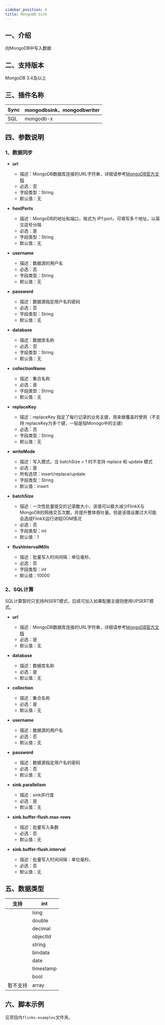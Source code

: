 ```yaml
---
sidebar_position: 6
title: MongoDB Sink
---
```


## 一、介绍
向MongoDB中写入数据

## 二、支持版本
MongoDB 3.4及以上


## 三、插件名称
| Sync | mongodbsink、mongodbwriter |
| --- | --- |
| SQL | mongodb-x |



## 四、参数说明
### 1、数据同步

- **url**
    - 描述：MongoDB数据库连接的URL字符串，详细请参考[MongoDB官方文档](https://docs.mongodb.com/manual/reference/connection-string/)
    - 必选：否
    - 字段类型：String
    - 默认值：无



- **hostPorts**
    - 描述：MongoDB的地址和端口，格式为 IP1:port，可填写多个地址，以英文逗号分隔
    - 必选：是
    - 字段类型：String
    - 默认值：无



- **username**
    - 描述：数据源的用户名
    - 必选：否
    - 字段类型：String
    - 默认值：无



- **password**
    - 描述：数据源指定用户名的密码
    - 必选：否
    - 字段类型：String
    - 默认值：无



- **database**
    - 描述：数据库名称
    - 必选：否
    - 字段类型：String
    - 默认值：无



- **collectionName**
    - 描述：集合名称
    - 必选：是
    - 字段类型：String
    - 默认值：无



- **replaceKey**
    - 描述：replaceKey 指定了每行记录的业务主键，用来做覆盖时使用（不支持 replaceKey为多个键，一般是指Monogo中的主键）
    - 必选：否
    - 字段类型：String
    - 默认值：无



- **writeMode**
    - 描述：写入模式，当 batchSize > 1 时不支持 replace 和 update 模式
    - 必选：是
    - 所有选项：insert/replace/update
    - 字段类型：String
    - 默认值：insert



- **batchSize**
    - 描述：一次性批量提交的记录数大小，该值可以极大减少FlinkX与MongoDB的网络交互次数，并提升整体吞吐量。但是该值设置过大可能会造成FlinkX运行进程OOM情况
    - 必选：否
    - 字段类型：int
    - 默认值：1
- **flushIntervalMills**
    - 描述：批量写入时间间隔：单位毫秒。
    - 必选：否
    - 字段类型：int
    - 默认值：10000
### 2、SQL计算
SQL计算暂时只支持INSERT模式，后续可加入如果配置主键则使用UPSERT模式。

- **url**
    - 描述：MongoDB数据库连接的URL字符串，详细请参考[MongoDB官方文档](https://docs.mongodb.com/manual/reference/connection-string/)
    - 必选：是
    - 默认值：无
- **database**
    - 描述：数据库名称
    - 必选：是
    - 默认值：无
- **collection**
    - 描述：集合名称
    - 必选：是
    - 默认值：无
- **username**
    - 描述：数据源的用户名
    - 必选：否
    - 默认值：无
- **password**
    - 描述：数据源指定用户名的密码
    - 必选：否
    - 默认值：无



- **sink.parallelism**
    - 描述：sink并行度
    - 必选：是
    - 默认值：无
- **sink.buffer-flush.max-rows**
    - 描述：批量写入条数
    - 必选：否
    - 默认值：无
- **sink.buffer-flush.interval**
    - 描述：批量写入时间间隔：单位毫秒。
    - 必选：否
    - 默认值：无
## 五、数据类型
| 支持 | int |
| --- | --- |
|  | long |
|  | double |
|  | decimal |
|  | objectId |
|  | string |
|  | bindata |
|  | date |
|  | timestamp |
|  | bool |
| 暂不支持 | array |


## 六、脚本示例
见项目内`flinkx-examples`文件夹。
